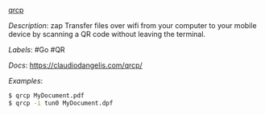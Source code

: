 [qrcp](https://github.com/claudiodangelis/qrcp)

*Description*: zap Transfer files over wifi from your computer to your mobile device by scanning a QR code without leaving the terminal.

*Labels*: #Go #QR

*Docs*: https://claudiodangelis.com/qrcp/

*Examples*:

```bash
$ qrcp MyDocument.pdf
$ qrcp -i tun0 MyDocument.dpf
```
